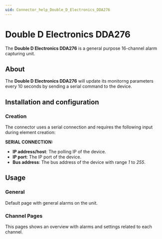 ```yaml
---
uid: Connector_help_Double_D_Electronics_DDA276
---
```


# Double D Electronics DDA276

The **Double D Electronics DDA276** is a general purpose 16-channel alarm capturing unit.

## About

The **Double D Electronics DDA276** will update its monitorng parameters every 10 seconds by sending a serial command to the device.

## Installation and configuration

### Creation

The connector uses a serial connection and requires the following input during element creation:

**SERIAL CONNECTION:**

- **IP address/host**: The polling IP of the device.
- **IP port**: The IP port of the device.
- **Bus address**: The bus address of the device with range *1* to *255*.

## Usage

### General

Default page with general alarms on the unit.

### Channel Pages

This pages shows an overview with alarms and settings related to each channel.
